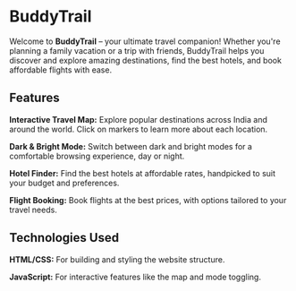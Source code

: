 # BuddyTrail
Welcome to **BuddyTrail** – your ultimate travel companion! Whether you're planning a family vacation or a trip with friends, BuddyTrail helps you discover and explore amazing destinations, find the best hotels, and book affordable flights with ease.
## Features
**Interactive Travel Map:** Explore popular destinations across India and around the world. Click on markers to learn more about each location.

**Dark & Bright Mode:** Switch between dark and bright modes for a comfortable browsing experience, day or night.

**Hotel Finder:** Find the best hotels at affordable rates, handpicked to suit your budget and preferences.

**Flight Booking:** Book flights at the best prices, with options tailored to your travel needs.

## Technologies Used
**HTML/CSS:** For building and styling the website structure.

**JavaScript:** For interactive features like the map and mode toggling.

